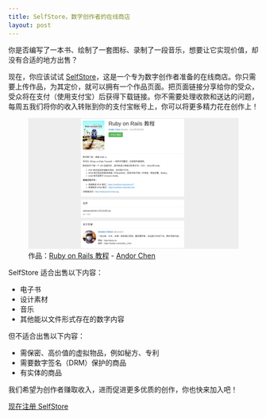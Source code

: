 ```yaml
---
title: SelfStore，数字创作者的在线商店
layout: post
---
```


你是否编写了一本书、绘制了一套图标、录制了一段音乐，想要让它实现价值，却没有合适的地方出售？

现在，你应该试试 [SelfStore](https://selfstore.io)，这是一个专为数字创作者准备的在线商店。你只需要上传作品，为其定价，就可以拥有一个作品页面。把页面链接分享给你的受众，受众将在支付（使用支付宝）后获得下载链接。你不需要处理收款和送达的问题，每周五我们将你的收入转账到你的支付宝帐号上，你可以将更多精力花在创作上！

<figure>
  <a href="https://selfstore.io/products/2">
    <img src="/images/posts/2014-05-10-selfstore-introduction/railstutorial.png" alt="alt">
  </a>
  <figcaption>作品：<a href="https://selfstore.io/products/2">Ruby on Rails 教程</a> - <a href="https://selfstore.io/~andor">Andor Chen</a></figcaption>
</figure>

SelfStore 适合出售以下内容：

- 电子书
- 设计素材
- 音乐
- 其他能以文件形式存在的数字内容

但不适合出售以下内容：

- 需保密、高价值的虚拟物品，例如秘方、专利
- 需要数字签名（DRM）保护的商品
- 有实体的商品

我们希望为创作者赚取收入，进而促进更多优质的创作，你也快来加入吧！

<a href="https://selfstore.io/signup" target="_blank" class="big-button green">现在注册 SelfStore</a>

